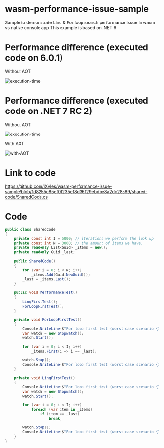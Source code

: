 # wasm-performance-issue-sample
Sample to demonstrate Linq &amp; For loop search performance issue in wasm vs native console app
This example is based on .NET 6

# Performance difference (executed code on 6.0.1)

Without AOT

![execution-time](https://user-images.githubusercontent.com/5310286/151583780-872f2545-cab6-4b8e-9e2e-447467688516.png)

# Performance difference (executed code on .NET 7 RC 2)

Without AOT

![execution-time](https://user-images.githubusercontent.com/5310286/195196104-7c245692-5aa2-4dcb-a05e-e9781d804d1c.png)

With AOT

![with-AOT](https://user-images.githubusercontent.com/5310286/195196163-bd36bc26-9088-4331-b3f6-61a0e66bc2fc.png)

# Link to code
https://github.com/iXyles/wasm-performance-issue-sample/blob/1d8255c85ef01235ef8d36f29ebdbe8a2dc28589/shared-code/SharedCode.cs

# Code
```csharp
public class SharedCode
{
    private const int I = 5000; // iterations we perform the look up
    private const int N = 3000; // the amount of items we have.
    private readonly List<Guid> _items = new();
    private readonly Guid _last;

    public SharedCode()
    {
        for (var i = 0; i < N; i++)
            _items.Add(Guid.NewGuid());
        _last = _items.Last();
    }

    public void PerformanceTest()
    {
        LinqFirstTest();
        ForLoopFirstTest();
    }

    private void ForLoopFirstTest()
    {
        Console.WriteLine($"For loop first test (worst case scenario {I} times on {N} items) start");
        var watch = new Stopwatch();
        watch.Start();

        for (var i = 0; i < I; i++)
            _items.First(i => i == _last);

        watch.Stop();
        Console.WriteLine($"For loop first test (worst case scenario {I} times on {N} items) finished, time: {watch.ElapsedMilliseconds}ms");
    }

    private void LinqFirstTest()
    {
        Console.WriteLine($"For loop first test (worst case scenario {I} times on {N} items) start");
        var watch = new Stopwatch();
        watch.Start();

        for (var i = 0; i < I; i++)
            foreach (var item in _items)
                if (item == _last)
                    break;

        watch.Stop();
        Console.WriteLine($"For loop first test (worst case scenario {I} times on {N} items) finished, time: {watch.ElapsedMilliseconds}ms");
    }
}
```
